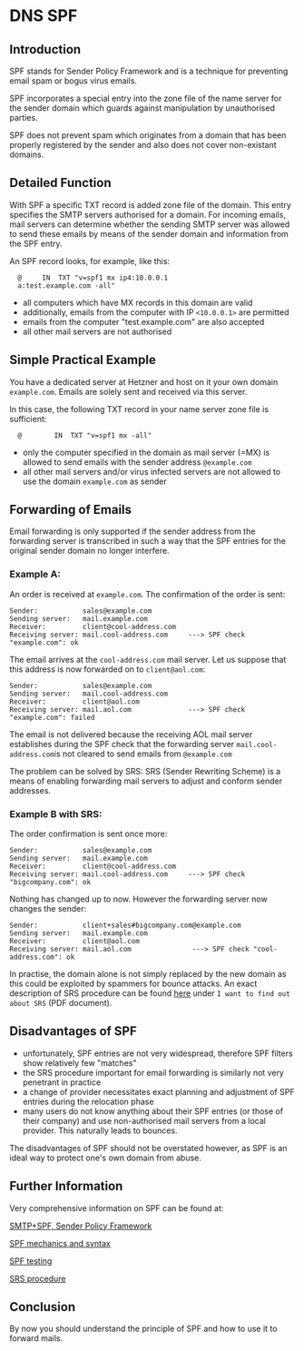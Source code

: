# DNS SPF

## Introduction

SPF stands for Sender Policy Framework and is a technique for preventing email spam or bogus virus emails.

SPF incorporates a special entry into the zone file of the name server for the sender domain which guards against manipulation by unauthorised parties.

SPF does not prevent spam which originates from a domain that has been properly registered by the sender and also does not cover non-existant domains.

## Detailed Function

With SPF a specific TXT record is added zone file of the domain. This entry specifies the SMTP servers authorised for a domain. For incoming emails, mail servers can determine whether the sending SMTP server was allowed to send these emails by means of the sender domain and information from the SPF entry.

An SPF record looks, for example, like this:

```
  @		IN	TXT	"v=spf1 mx ip4:10.0.0.1 
  a:test.example.com -all"
```

* all computers which have MX records in this domain are valid
* additionally, emails from the computer with IP `<10.0.0.1>` are permitted
* emails from the computer "test.example.com" are also accepted
* all other mail servers are not authorised

## Simple Practical Example

You have a dedicated server at Hetzner and host on it your own domain `example.com`. Emails are solely sent and received via this server.

In this case, the following TXT record in your name server zone file is sufficient:

`  @		IN	TXT	"v=spf1 mx -all"`

* only the computer specified in the domain as mail server (=MX) is allowed to send emails with the sender address `@example.com`
* all other mail servers and/or virus infected servers are not allowed to use the domain `example.com` as sender

## Forwarding of Emails

Email forwarding is only supported if the sender address from the forwarding server is transcribed in such a way that the SPF entries for the original sender domain no longer interfere.

### Example A:

An order is received at `example.com`. The confirmation of the order is sent:

```
Sender:           sales@example.com
Sending server:   mail.example.com
Receiver:         client@cool-address.com
Receiving server: mail.cool-address.com     ---> SPF check "example.com": ok
```
The email arrives at the `cool-address.com` mail server. Let us suppose that this address is now forwarded on to `client@aol.com`:

```
Sender:           sales@example.com
Sending server:   mail.cool-address.com
Receiver:         client@aol.com
Receiving server: mail.aol.com              ---> SPF check "example.com": failed
```

The email is not delivered because the receiving AOL mail server establishes during the SPF check that the forwarding server `mail.cool-address.com`is not cleared to send emails from `@example.com`

The problem can be solved by SRS: SRS (Sender Rewriting Scheme) is a means of enabling forwarding mail servers to adjust and conform sender addresses.

### Example B with SRS:

The order confirmation is sent once more:

```
Sender:           sales@example.com
Sending server:   mail.example.com
Receiver:         client@cool-address.com
Receiving server: mail.cool-address.com     ---> SPF check "bigcompany.com": ok
```

Nothing has changed up to now. However the forwarding server now changes the sender:

```
Sender:           client+sales#bigcompany.com@example.com
Sending server:   mail.example.com
Receiver:         client@aol.com
Receiving server: mail.aol.com               ---> SPF check "cool-address.com": ok
```

In practise, the domain alone is not simply replaced by the new domain as this could be exploited by spammers for bounce attacks. An exact description of SRS procedure can be found [here](http://www.libsrs2.org/) under `I want to find out about SRS` (PDF document).

## Disadvantages of SPF

* unfortunately, SPF entries are not very widespread, therefore SPF filters show relatively few "matches"
* the SRS procedure important for email forwarding is similarly not very penetrant in practice
* a change of provider necessitates exact planning and adjustment of SPF entries during the relocation phase
* many users do not know anything about their SPF entries (or those of their company) and use non-authorised mail servers from a local provider. This naturally leads to bounces.

The disadvantages of SPF should not be overstated however, as SPF is an ideal way to protect one's own domain from abuse.

## Further Information

Very comprehensive information on SPF can be found at:

[SMTP+SPF, Sender Policy Framework](http://www.openspf.org/)

[SPF mechanics and syntax](http://www.openspf.org/SPF_Record_Syntax)

[SPF testing](http://www.dnsstuff.com/)

[SRS procedure](http://www.openspf.org/SRS)

## Conclusion
By now you should understand the principle of SPF and how to use it to forward mails.